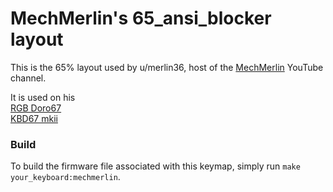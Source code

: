 # MechMerlin's 65_ansi_blocker layout

This is the 65% layout used by u/merlin36, host of the [MechMerlin](www.youtube.com/mechmerlin) 
YouTube channel.

It is used on his   
[RGB Doro67](https://github.com/qmk/qmk_firmware/tree/master/keyboards/doro67/rgb)     
[KBD67 mkii](https://github.com/qmk/qmk_firmware/tree/master/keyboards/kbdfans/kbd67/mkiirgb)  

### Build
To build the firmware file associated with this keymap, simply run `make your_keyboard:mechmerlin`.
